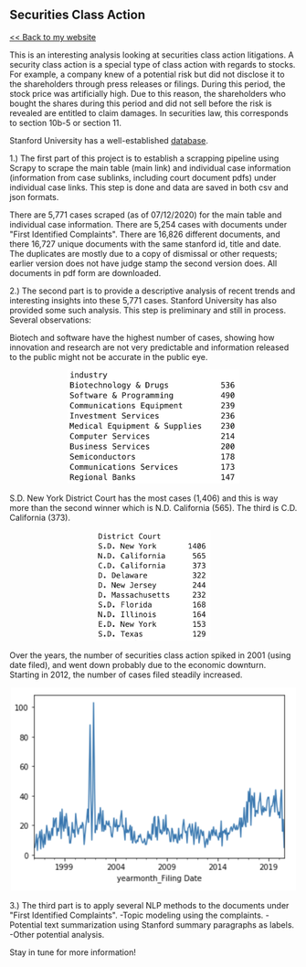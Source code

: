## Securities Class Action

[<< Back to my website](https://zycalice.github.io/)

This is an interesting analysis looking at securities class action litigations. A security class action is a special type of class action with regards to stocks. For example, a company knew of a potential risk but did not disclose it to the shareholders through press releases or filings. During this period, the stock price was artificially high. Due to this reason, the shareholders who bought the shares during this period and did not sell before the risk is revealed are entitled to claim damages. In securities law, this corresponds to section 10b-5 or section 11.

Stanford University has a well-established [database](http://securities.stanford.edu/filings.html). 

1.) The first part of this project is to establish a scrapping pipeline using Scrapy to scrape the main table (main link) and individual case information (information from case sublinks, including court document pdfs) under individual case links. This step is done and data are saved in both csv and json formats.

There are 5,771 cases scraped (as of 07/12/2020) for the main table and individual case information.
There are 5,254 cases with documents under "First Identified Complaints". There are 16,826 different documents, and there 16,727 unique documents with the same stanford id, title and date. The duplicates are mostly due to a copy of dismissal or other requests; earlier version does not have judge stamp the second version does. All documents in pdf form are downloaded.
  
2.) The second part is to provide a descriptive analysis of recent trends and interesting insights into these 5,771 cases. Stanford University has also provided some such analysis. This step is preliminary and still in process. Several observations:

Biotech and software have the highest number of cases, showing how innovation and research are not very predictable and information released to the public might not be accurate in the public eye.
<p align="center">
  <img src="./images/industry-top10.png" class="inline" width="300"/>
</p>

S.D. New York District Court has the most cases (1,406) and this is way more than the second winner which is N.D. California (565). The third is C.D. California (373).
<p align="center">
  <img src="./images/court-top10.png" class="inline" width="200"/>
</p>

Over the years, the number of securities class action spiked in 2001 (using date filed), and went down probably due to the economic downturn. Starting in 2012, the number of cases filed steadily increased.
<p align="center">
  <img src="./images/timeSeries.png" class="inline" width="500"/>
</p>
    
3.) The third part is to apply several NLP methods to the documents under "First Identified Complaints".
  -Topic modeling using the complaints.
  -Potential text summarization using Stanford summary paragraphs as labels.
  -Other potential analysis.

Stay in tune for more information!
